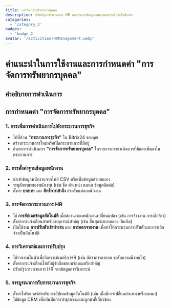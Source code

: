 ```yaml
---
title: การจัดการทรัพยากรบุคคล
description: ปรับปรุงกระบวนการ HR และจัดการข้อมูลพนักงานอย่างมีประสิทธิภาพ
categories: 
  - 'category_3'
badges: 
  - 'badge_2'
avatar: '/activities/HRManagement.webp'
---
```

# คำแนะนำในการใช้งานและการกำหนดค่า "การจัดการทรัพยากรบุคคล"

## คำอธิบายการดำเนินการ

## **การกำหนดค่า "การจัดการทรัพยากรบุคคล"**

### 1. การเพิ่มการดำเนินการไปยังกระบวนการธุรกิจ
- ไปที่ส่วน **"กระบวนการธุรกิจ"** ใน Bitrix24 ของคุณ
- สร้างกระบวนการใหม่หรือเปิดกระบวนการที่มีอยู่
- ค้นหาการดำเนินการ **"การจัดการทรัพยากรบุคคล"** ในรายการการดำเนินการที่มีและเพิ่มลงในกระบวนการ

### 2. การตั้งค่าฐานข้อมูลพนักงาน
- นำเข้าข้อมูลพนักงานจากไฟล์ CSV หรือเพิ่มข้อมูลด้วยตนเอง
- ระบุลักษณะของพนักงาน (เช่น ชื่อ ตำแหน่ง แผนก ข้อมูลติดต่อ)
- ตั้งค่า **บทบาท** และ **สิทธิ์การเข้าถึง** สำหรับแต่ละพนักงาน

### 3. การจัดการกระบวนการ HR
- ใช้ **การอัปเดตข้อมูลอัตโนมัติ** เมื่อสถานะของพนักงานเปลี่ยนแปลง (เช่น การจ้างงาน การเลิกจ้าง)
- ตั้งค่าการแจ้งเตือนสำหรับเหตุการณ์สำคัญ (เช่น สิ้นสุดระยะทดลอง วันเกิด)
- เปิดใช้งาน **การปรับตัวเข้าทำงาน** และ **การออกจากงาน** เพื่อทำให้กระบวนการปรับตัวและการเลิกจ้างเป็นอัตโนมัติ

### 4. การวิเคราะห์และการปรับปรุง
- ใช้รายงานในตัวเพื่อวิเคราะห์เมตริก HR (เช่น อัตราการลาออก ระดับความพึงพอใจ)
- ตั้งค่าการแจ้งเตือนให้กับผู้รับผิดชอบพร้อมเมตริกสำคัญ
- ปรับปรุงกระบวนการ HR จากข้อมูลการวิเคราะห์

### 5. การบูรณาการกับกระบวนการธุรกิจ
- ตั้งค่าไทริกเกอร์สำหรับการอัปเดตข้อมูลอัตโนมัติ (เช่น เมื่อมีการเปลี่ยนตำแหน่งหรือแผนก)
- ใช้ข้อมูล CRM เพื่อบันทึกการทำธุรกรรมและลูกค้าที่เกี่ยวข้อง